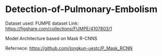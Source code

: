 # Detection-of-Pulmonary-Embolism

Dataset used: FUMPE dataset
Link: https://figshare.com/collections/FUMPE/4107803/1

Model Architecture based on Mask R-CNNS


Refernece: https://github.com/longkun-uestc/P_Mask_RCNN


